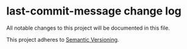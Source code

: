 # last-commit-message change log

All notable changes to this project will be documented in this file.

This project adheres to [Semantic Versioning](http://semver.org/).
